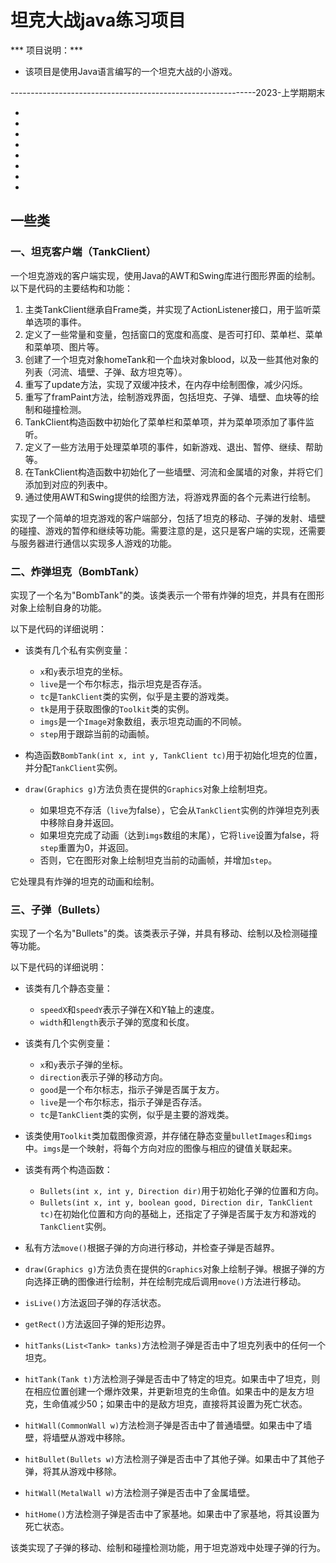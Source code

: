 # 坦克大战java练习项目

*** 项目说明：***

- 该项目是使用Java语言编写的一个坦克大战的小游戏。

-------------------------------------------------------------2023-上学期期末

-

-

-

-

-

-

-

-

## 一些类

### 一、坦克客户端（TankClient）

一个坦克游戏的客户端实现，使用Java的AWT和Swing库进行图形界面的绘制。以下是代码的主要结构和功能：

1. 主类TankClient继承自Frame类，并实现了ActionListener接口，用于监听菜单选项的事件。
2. 定义了一些常量和变量，包括窗口的宽度和高度、是否可打印、菜单栏、菜单和菜单项、图片等。
3. 创建了一个坦克对象homeTank和一个血块对象blood，以及一些其他对象的列表（河流、墙壁、子弹、敌方坦克等）。
4. 重写了update方法，实现了双缓冲技术，在内存中绘制图像，减少闪烁。
5. 重写了framPaint方法，绘制游戏界面，包括坦克、子弹、墙壁、血块等的绘制和碰撞检测。
6. TankClient构造函数中初始化了菜单栏和菜单项，并为菜单项添加了事件监听。
7. 定义了一些方法用于处理菜单项的事件，如新游戏、退出、暂停、继续、帮助等。
8. 在TankClient构造函数中初始化了一些墙壁、河流和金属墙的对象，并将它们添加到对应的列表中。
9. 通过使用AWT和Swing提供的绘图方法，将游戏界面的各个元素进行绘制。

实现了一个简单的坦克游戏的客户端部分，包括了坦克的移动、子弹的发射、墙壁的碰撞、游戏的暂停和继续等功能。需要注意的是，这只是客户端的实现，还需要与服务器进行通信以实现多人游戏的功能。

### 二、炸弹坦克（BombTank）

实现了一个名为"BombTank"的类。该类表示一个带有炸弹的坦克，并具有在图形对象上绘制自身的功能。

以下是代码的详细说明：

- 该类有几个私有实例变量：
  - `x`和`y`表示坦克的坐标。
  - `live`是一个布尔标志，指示坦克是否存活。
  - `tc`是`TankClient`类的实例，似乎是主要的游戏类。
  - `tk`是用于获取图像的`Toolkit`类的实例。
  - `imgs`是一个`Image`对象数组，表示坦克动画的不同帧。
  - `step`用于跟踪当前的动画帧。

- 构造函数`BombTank(int x, int y, TankClient tc)`用于初始化坦克的位置，并分配`TankClient`实例。

- `draw(Graphics g)`方法负责在提供的`Graphics`对象上绘制坦克。
  - 如果坦克不存活（`live`为false），它会从`TankClient`实例的炸弹坦克列表中移除自身并返回。
  - 如果坦克完成了动画（达到`imgs`数组的末尾），它将`live`设置为false，将`step`重置为0，并返回。
  - 否则，它在图形对象上绘制坦克当前的动画帧，并增加`step`。

它处理具有炸弹的坦克的动画和绘制。

### 三、子弹（Bullets）

实现了一个名为"Bullets"的类。该类表示子弹，并具有移动、绘制以及检测碰撞等功能。

以下是代码的详细说明：

- 该类有几个静态变量：
  - `speedX`和`speedY`表示子弹在X和Y轴上的速度。
  - `width`和`length`表示子弹的宽度和长度。

- 该类有几个实例变量：
  - `x`和`y`表示子弹的坐标。
  - `direction`表示子弹的移动方向。
  - `good`是一个布尔标志，指示子弹是否属于友方。
  - `live`是一个布尔标志，指示子弹是否存活。
  - `tc`是`TankClient`类的实例，似乎是主要的游戏类。

- 该类使用`Toolkit`类加载图像资源，并存储在静态变量`bulletImages`和`imgs`中。`imgs`是一个映射，将每个方向对应的图像与相应的键值关联起来。

- 该类有两个构造函数：
  - `Bullets(int x, int y, Direction dir)`用于初始化子弹的位置和方向。
  - `Bullets(int x, int y, boolean good, Direction dir, TankClient tc)`在初始化位置和方向的基础上，还指定了子弹是否属于友方和游戏的`TankClient`实例。

- 私有方法`move()`根据子弹的方向进行移动，并检查子弹是否越界。

- `draw(Graphics g)`方法负责在提供的`Graphics`对象上绘制子弹。根据子弹的方向选择正确的图像进行绘制，并在绘制完成后调用`move()`方法进行移动。

- `isLive()`方法返回子弹的存活状态。

- `getRect()`方法返回子弹的矩形边界。

- `hitTanks(List<Tank> tanks)`方法检测子弹是否击中了坦克列表中的任何一个坦克。

- `hitTank(Tank t)`方法检测子弹是否击中了特定的坦克。如果击中了坦克，则在相应位置创建一个爆炸效果，并更新坦克的生命值。如果击中的是友方坦克，生命值减少50；如果击中的是敌方坦克，直接将其设置为死亡状态。

- `hitWall(CommonWall w)`方法检测子弹是否击中了普通墙壁。如果击中了墙壁，将墙壁从游戏中移除。

- `hitBullet(Bullets w)`方法检测子弹是否击中了其他子弹。如果击中了其他子弹，将其从游戏中移除。

- `hitWall(MetalWall w)`方法检测子弹是否击中了金属墙壁。

- `hitHome()`方法检测子弹是否击中了家基地。如果击中了家基地，将其设置为死亡状态。

该类实现了子弹的移动、绘制和碰撞检测功能，用于坦克游戏中处理子弹的行为。

